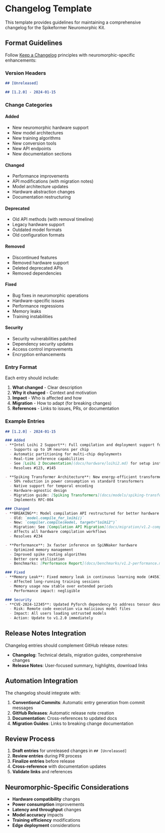 # Changelog Template

This template provides guidelines for maintaining a comprehensive changelog for the Spikeformer Neuromorphic Kit.

## Format Guidelines

Follow [Keep a Changelog](https://keepachangelog.com/en/1.0.0/) principles with neuromorphic-specific enhancements:

### Version Headers
```markdown
## [Unreleased]

## [1.2.0] - 2024-01-15
```

### Change Categories

#### Added
- New neuromorphic hardware support
- New model architectures
- New training algorithms
- New conversion tools
- New API endpoints
- New documentation sections

#### Changed
- Performance improvements
- API modifications (with migration notes)
- Model architecture updates
- Hardware abstraction changes
- Documentation restructuring

#### Deprecated
- Old API methods (with removal timeline)
- Legacy hardware support
- Outdated model formats
- Old configuration formats

#### Removed
- Discontinued features
- Removed hardware support
- Deleted deprecated APIs
- Removed dependencies

#### Fixed
- Bug fixes in neuromorphic operations
- Hardware-specific issues
- Performance regressions
- Memory leaks
- Training instabilities

#### Security
- Security vulnerabilities patched
- Dependency security updates
- Access control improvements
- Encryption enhancements

### Entry Format

Each entry should include:
1. **What changed** - Clear description
2. **Why it changed** - Context and motivation
3. **Impact** - Who is affected and how
4. **Migration** - How to adapt (for breaking changes)
5. **References** - Links to issues, PRs, or documentation

### Example Entries

```markdown
## [1.2.0] - 2024-01-15

### Added
- **Intel Loihi 2 Support**: Full compilation and deployment support for Intel's second-generation neuromorphic processor
  - Supports up to 1M neurons per chip
  - Automatic partitioning for multi-chip deployments
  - Real-time inference capabilities
  - See [Loihi 2 Documentation](docs/hardware/loihi2.md) for setup instructions
  - Resolves #123, #145

- **Spiking Transformer Architecture**: New energy-efficient transformer implementation
  - 50% reduction in power consumption vs standard transformers
  - Native support for temporal encoding
  - Hardware-agnostic design
  - Migration guide: [Spiking Transformers](docs/models/spiking-transformers.md)
  - Implements RFC-004

### Changed
- **BREAKING**: Model compilation API restructured for better hardware abstraction
  - Old: `model.compile_for_loihi()`
  - New: `compiler.compile(model, target="loihi2")`
  - Migration: See [Compilation API Migration](docs/migration/v1.2-compilation.md)
  - Affects all hardware compilation workflows
  - Resolves #234

- **Performance**: 3x faster inference on SpiNNaker hardware
  - Optimized memory management
  - Improved spike routing algorithms
  - Better core utilization
  - Benchmarks: [Performance Report](docs/benchmarks/v1.2-performance.md)

### Fixed
- **Memory Leak**: Fixed memory leak in continuous learning mode (#456)
  - Affected long-running training sessions
  - Memory usage now stable over extended periods
  - Performance impact: negligible

### Security
- **CVE-2024-12345**: Updated PyTorch dependency to address tensor deserialization vulnerability
  - Risk: Remote code execution via malicious model files
  - Impact: All users loading untrusted models
  - Action: Update to v1.2.0 immediately
```

## Release Notes Integration

Changelog entries should complement GitHub release notes:

- **Changelog**: Technical details, migration guides, comprehensive changes
- **Release Notes**: User-focused summary, highlights, download links

## Automation Integration

The changelog should integrate with:

1. **Conventional Commits**: Automatic entry generation from commit messages
2. **GitHub Releases**: Automatic release note creation
3. **Documentation**: Cross-references to updated docs
4. **Migration Guides**: Links to breaking change documentation

## Review Process

1. **Draft entries** for unreleased changes in `## [Unreleased]`
2. **Review entries** during PR process
3. **Finalize entries** before release
4. **Cross-reference** with documentation updates
5. **Validate links** and references

## Neuromorphic-Specific Considerations

- **Hardware compatibility** changes
- **Power consumption** improvements
- **Latency and throughput** changes
- **Model accuracy** impacts
- **Training efficiency** modifications
- **Edge deployment** considerations